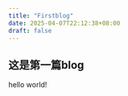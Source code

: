 ```yaml
---
title: "Firstblog"
date: 2025-04-07T22:12:38+08:00
draft: false
---
```


## 这是第一篇blog

hello world!

